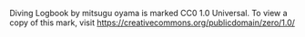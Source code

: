 Diving Logbook  by mitsugu oyama is marked CC0 1.0 Universal. To view a copy of this mark, visit https://creativecommons.org/publicdomain/zero/1.0/
